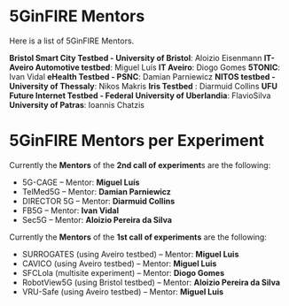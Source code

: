 <!-- TITLE: 5GinFIRE Mentors -->
<!-- SUBTITLE: The list of 5GinFIRE Mentors and assingments -->

# 5GinFIRE Mentors
Here is a list of 5GinFIRE Mentors. 

**Bristol Smart City Testbed - University of Bristol**: Aloizio Eisenmann 
**IT-Aveiro Automotive testbed**: Miguel Luís
**IT Aveiro**: Diogo Gomes 
**5TONIC**: Ivan Vidal
**eHealth Testbed - PSNC**: Damian Parniewicz
**NITOS testbed - University of Thessaly**: Nikos Makris
 **Iris Testbed** : Diarmuid Collins
**UFU Future Internet Testbed - Federal University of Uberlandia**: FlavioSilva
**University of Patras**: Ioannis Chatzis

# 5GinFIRE Mentors per Experiment
Currently the **Mentors** of the **2nd call of experiment**s are the following:
* 5G-CAGE – Mentor: **Miguel Luís**
* TelMed5G – Mentor: **Damian Parniewicz** 
* DIRECTOR 5G – Mentor: **Diarmuid Collins**
* FB5G – Mentor: **Ivan Vidal**
* Sec5G – Mentor: **Aloizio Pereira da Silva**

Currently the **Mentors** of the **1st call of experiments** are the following:
* SURROGATES (using Aveiro testbed) – Mentor: **Miguel Luis**
* CAVICO (using Aveiro testbed) – Mentor: **Miguel Luis**
* SFCLola (multisite experiment) – Mentor: **Diogo Gomes**
* RobotView5G (using Bristol testbed) – Mentor: **Aloizio Pereira da Silva**
* VRU-Safe (using Aveiro testbed) – Mentor: **Miguel Luis**

